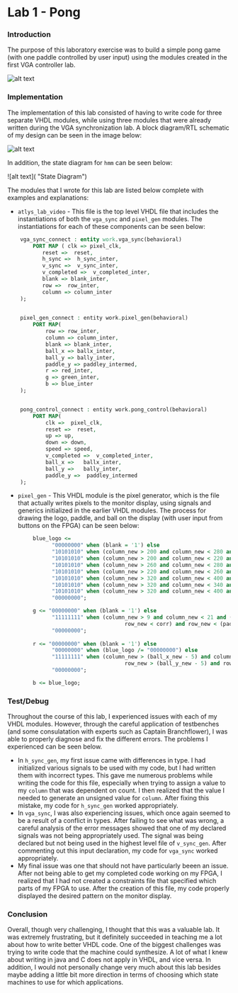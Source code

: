 Lab 1 - Pong
=====

### Introduction

The purpose of this laboratory exercise was to build a simple pong game (with one paddle controlled by user input) using the modules created in the first VGA controller lab.

![alt text](http://i.imgur.com/Qvr0WSo.png "Pong Lab Image")

### Implementation

The implementation of this lab consisted of having to write code for three separate VHDL modules, while using three modules that were already written during the VGA synchronization lab. A block diagram/RTL schematic of my design can be seen in the image below:

![alt text](http://i.imgur.com/dUczGxU.png "RTL Schematic")

In addition, the state diagram for `hmm` can be seen below:

![alt text]( "State Diagram")

The modules that I wrote for this lab are listed below complete with examples and explanations:

 * `atlys_lab_video` - This file is the top level VHDL file that includes the instantiations of both the `vga_sync` and `pixel_gen` modules. The instantiations for each of these components can be seen below:

```vhdl
	vga_sync_connect : entity work.vga_sync(behavioral)
		PORT MAP ( clk => pixel_clk,
           reset =>  reset, 
           h_sync =>  h_sync_inter,
           v_sync =>  v_sync_inter,
           v_completed =>  v_completed_inter,
           blank => blank_inter,
           row =>  row_inter,
           column => column_inter 		
	);

 
	pixel_gen_connect : entity work.pixel_gen(behavioral)
		PORT MAP(
			row => row_inter,
			column => column_inter,
			blank => blank_inter,
			ball_x => ballx_inter,
			ball_y => bally_inter,
			paddle_y => paddley_intermed,
			r => red_inter,
			g => green_inter,
			b => blue_inter
	);


	pong_control_connect : entity work.pong_control(behavioral)
		PORT MAP(
			clk =>  pixel_clk,
			reset =>  reset,
			up => up,
			down => down,
			speed => speed,
			v_completed =>  v_completed_inter,
			ball_x =>   ballx_inter,
			ball_y =>   bally_inter,
			paddle_y =>  paddley_intermed
	);	
```


 * `pixel_gen` - This VHDL module is the pixel generator, which is the file that actually writes pixels to the monitor display, using signals and generics initialized in the earlier VHDL modules. The process for drawing the logo, paddle, and ball on the display (with user input from buttons on the FPGA) can be seen below:

```vhdl
		blue_logo <=
			  "00000000" when (blank = '1') else
			  "10101010" when (column_new > 200 and column_new < 280 and row_new > 200 and row_new < 220) else
			  "10101010" when (column_new > 200 and column_new < 220 and row_new > 200 and row_new < 280) else
			  "10101010" when (column_new > 260 and column_new < 280 and row_new > 200 and row_new < 280) else
			  "10101010" when (column_new > 220 and column_new < 260 and row_new > 240 and row_new < 260) else
			  "10101010" when (column_new > 320 and column_new < 400 and row_new > 200 and row_new < 220) else
			  "10101010" when (column_new > 320 and column_new < 340 and row_new > 200 and row_new < 280) else
			  "10101010" when (column_new > 320 and column_new < 400 and row_new > 240 and row_new < 260) else
			  "00000000";

		g <= "00000000" when (blank = '1') else
			  "11111111" when (column_new > 9 and column_new < 21 and (row_new > (paddle_y_new - 30) or 
									 row_new < corr) and row_new < (paddle_y_new + 30) ) else
			  "00000000"; 
 
		r <= "00000000" when (blank = '1') else
			  "00000000" when (blue_logo /= "00000000") else
			  "11111111" when (column_new > (ball_x_new - 5) and column_new < (ball_x_new + 5) and 
									 row_new > (ball_y_new - 5) and row_new < (ball_y_new + 5) ) else
			  "00000000";

		b <= blue_logo;

```


### Test/Debug

Throughout the course of this lab, I experienced issues with each of my VHDL modules. However, through the careful application of testbenches (and some consulatation with experts such as Captain Branchflower), I was able to properly diagnose and fix the different errors. The problems I experienced can be seen below.
 * In `h_sync_gen`, my first issue came with differences in type. I had initialized various signals to be used with my code, but I had written them with incorrect types. This gave me numerous problems while writing the code for this file, especially when trying to assign a value to my `column` that was dependent on count. I then realized that the value I needed to generate an unsigned value for `column`. After fixing this mistake, my code for `h_sync_gen` worked appropriately. 
 * In `vga_sync`, I was also experiencing issues, which once again seemed to be a result of a conflict in types. After failing to see what was wrong, a careful analysis of the error messages showed that one of my declared signals was not being appropriately used. The signal was being declared but not being used in the highest level file of `v_sync_gen`. After commenting out this input declaration, my code for `vga_sync` worked appropriately.
 * My final issue was one that should not have particularly beeen an issue. After not being able to get my completed code working on my FPGA, I realized that I had not created a constraints file that specified which parts of my FPGA to use. After the creation of this file, my code properly displayed the desired pattern on the monitor display.




### Conclusion

Overall, though very challenging, I thought that this was a valuable lab. It was extremely frustrating, but it definitely succeeded in teaching me a lot about how to write better VHDL code. One of the biggest challenges was trying to write code that the machine could synthesize. A lot of what I knew about writing in java and C does not apply in VHDL, and vice versa. In addition, I would not personally change very much about this lab besides maybe adding a little bit more direction in terms of choosing which state machines to use for which applications.

 
